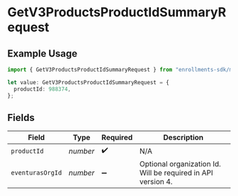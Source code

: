 # GetV3ProductsProductIdSummaryRequest

## Example Usage

```typescript
import { GetV3ProductsProductIdSummaryRequest } from "enrollments-sdk/models/operations";

let value: GetV3ProductsProductIdSummaryRequest = {
  productId: 988374,
};
```

## Fields

| Field                                                        | Type                                                         | Required                                                     | Description                                                  |
| ------------------------------------------------------------ | ------------------------------------------------------------ | ------------------------------------------------------------ | ------------------------------------------------------------ |
| `productId`                                                  | *number*                                                     | :heavy_check_mark:                                           | N/A                                                          |
| `eventurasOrgId`                                             | *number*                                                     | :heavy_minus_sign:                                           | Optional organization Id. Will be required in API version 4. |